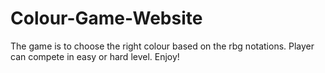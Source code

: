 # Colour-Game-Website
The game is to choose the right colour based on the rbg notations. Player can compete in easy or hard level. Enjoy!
